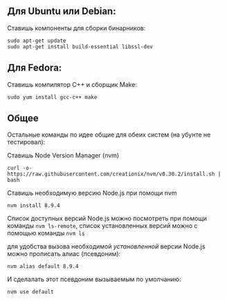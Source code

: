## Для Ubuntu или Debian:

Ставишь компоненты для сборки бинарников:

```
sudo apt-get update
sudo apt-get install build-essential libssl-dev
```

## Для Fedora:

Ставишь компилятор C++ и сборщик Make:

```
sudo yum install gcc-c++ make
```

## Общее

Остальные команды по идее общие для обеих систем (на убунте не тестировал):

Ставишь Node Version Manager (nvm)

```
curl -o- https://raw.githubusercontent.com/creationix/nvm/v0.30.2/install.sh | bash
```

Ставишь необходимую версию Node.js при помощи nvm

```
nvm install 8.9.4
```

Список доступных версий Node.js можно посмотреть при помощи команды `nvm ls-remote`, список установленных версий можно c помощью команды `nvm ls`

для удобства вызова необходимой _установленной_ версии Node.js можно прописать алиас (псевдоним):

```
nvm alias default 8.9.4
```

И сделалать этот псевдоним вызываемым по умолчанию:

```
nvm use default
```

